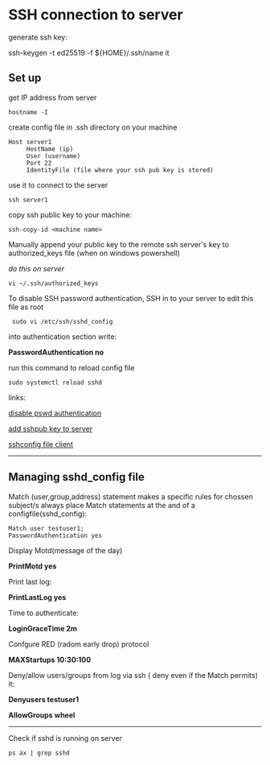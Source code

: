 # SSH connection to server


generate ssh key:





ssh-keygen -t ed25519 -f ${HOME}/.ssh/name it 






## Set up
get IP address from server

```
hostname -I
```
create config file in .ssh directory on your machine

```
Host server1
     HostName (ip)
     User (username)
     Port 22
     IdentityFile (file where your ssh pub key is stored)
```
 use it to connect to the server
```
ssh server1
```
copy ssh public key to your machine:
```
ssh-copy-id <machine name>
```

 Manually append your public key to the remote ssh server's
 key to authorized_keys file (when on windows powershell)

*do this on server* 
```
vi ~/.ssh/authorized_keys
```
To disable SSH password authentication, SSH in to your server to edit this file as root

```
 sudo vi /etc/ssh/sshd_config
```
into authentication section write:

 **PasswordAuthentication no**

run this command to reload config file

```
sudo systemctl reload sshd 
```

links:

[disable pswd authentication](https://serverpilot.io/docs/how-to-disable-ssh-password-authentication/)

[add sshpub key to server](https://www.simplified.guide/ssh/copy-public-key)

[sshconfig file client](https://www.cyberciti.biz/faq/create-ssh-config-file-on-linux-unix/)

---

## Managing sshd_config file

Match (user,group,address) statement makes a specific rules for chossen subject/s
always place Match statements at the and of a configfile(sshd_config):
```
Match user testuser1;
PasswordAuthentication yes
```
Display Motd(message of the day)

**PrintMotd yes**

Print last log:

**PrintLastLog yes**

Time to authenticate:

**LoginGraceTime 2m**

Confgure RED (radom early drop) protocol

**MAXStartups 10:30:100**

Deny/allow users/groups from log via ssh ( deny even if the Match permits) it:

**Denyusers testuser1**

**AllowGroups wheel**




---
Check if sshd is running on server
```
ps ax | grep sshd
```
